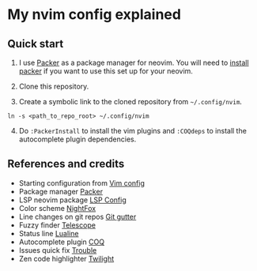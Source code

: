 # My nvim config explained

## Quick start

1. I use [Packer](https://github.com/wbthomason/packer.nvim) as a package manager for neovim.
You will need to [install packer](https://github.com/wbthomason/packer.nvim#quickstart) if you want to use this set up for your neovim.

2. Clone this repository.

3. Create a symbolic link to the cloned repository from `~/.config/nvim`.

`ln -s <path_to_repo_root> ~/.config/nvim`

4. Do `:PackerInstall` to install the vim plugins and `:COQdeps` to install the
autocomplete plugin dependencies.

## References and credits

- Starting configuration from [Vim config](https://vimconfig.com/)
- Package manager [Packer](https://github.com/wbthomason/packer.nvim)
- LSP neovim package [LSP Config](https://github.com/neovim/nvim-lspconfig)
- Color scheme [NightFox](https://github.com/EdenEast/nightfox.nvim)
- Line changes on git repos [Git gutter](https://github.com/airblade/vim-gitgutter)
- Fuzzy finder [Telescope](https://github.com/nvim-telescope/telescope.nvim)
- Status line [Lualine](https://github.com/nvim-lualine/lualine.nvim)
- Autocomplete plugin [COQ](https://github.com/ms-jpq/coq_nvim)
- Issues quick fix [Trouble](https://github.com/folke/trouble.nvim)
- Zen code highlighter [Twilight](https://github.com/folke/twilight.nvim")

